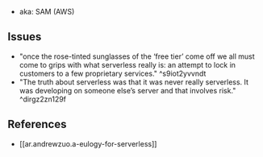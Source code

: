 

- aka: SAM (AWS)

## Issues

- "once the rose-tinted sunglasses of the ‘free tier’ come off we all must come to grips with what serverless really is: an attempt to lock in customers to a few proprietary services." ^s9iot2yvvndt
- "The truth about serverless was that it was never really serverless. It was developing on someone else’s server and that involves risk." ^dirgz2zn129f

## References

- [[ar.andrewzuo.a-eulogy-for-serverless]]
